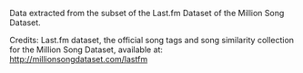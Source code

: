 Data extracted from the subset of the Last.fm Dataset of the Million Song Dataset.

Credits:
Last.fm dataset, the official song tags and song similarity collection for the Million Song
Dataset, available at: http://millionsongdataset.com/lastfm
